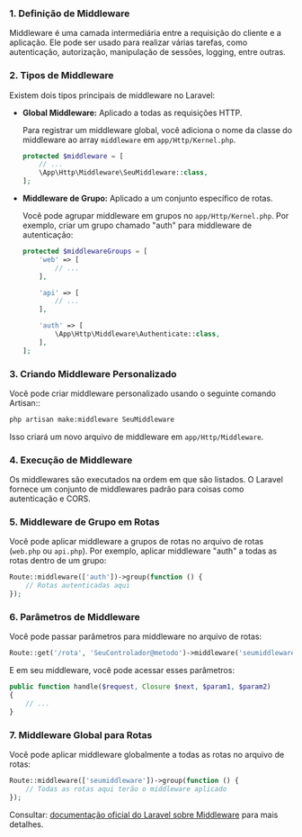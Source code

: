 ### 1. Definição de Middleware

Middleware é uma camada intermediária entre a requisição do cliente e a aplicação. Ele pode ser usado para realizar várias tarefas, como autenticação, autorização, manipulação de sessões, logging, entre outras.

### 2. Tipos de Middleware

Existem dois tipos principais de middleware no Laravel:

- **Global Middleware:** Aplicado a todas as requisições HTTP.
  
  Para registrar um middleware global, você adiciona o nome da classe do middleware ao array `middleware` em `app/Http/Kernel.php`.

  ```php
  protected $middleware = [
      // ...
      \App\Http\Middleware\SeuMiddleware::class,
  ];
  ```

- **Middleware de Grupo:** Aplicado a um conjunto específico de rotas.

  Você pode agrupar middleware em grupos no `app/Http/Kernel.php`. Por exemplo, criar um grupo chamado "auth" para middleware de autenticação:

  ```php
  protected $middlewareGroups = [
      'web' => [
          // ...
      ],

      'api' => [
          // ...
      ],

      'auth' => [
          \App\Http\Middleware\Authenticate::class,
      ],
  ];
  ```

### 3. Criando Middleware Personalizado

Você pode criar middleware personalizado usando o seguinte comando Artisan::

```bash
php artisan make:middleware SeuMiddleware
```

Isso criará um novo arquivo de middleware em `app/Http/Middleware`.

### 4. Execução de Middleware

Os middlewares são executados na ordem em que são listados. O Laravel fornece um conjunto de middlewares padrão para coisas como autenticação e CORS.

### 5. Middleware de Grupo em Rotas

Você pode aplicar middleware a grupos de rotas no arquivo de rotas (`web.php` ou `api.php`). Por exemplo, aplicar middleware "auth" a todas as rotas dentro de um grupo:

```php
Route::middleware(['auth'])->group(function () {
    // Rotas autenticadas aqui
});
```

### 6. Parâmetros de Middleware

Você pode passar parâmetros para middleware no arquivo de rotas:

```php
Route::get('/rota', 'SeuControlador@metodo')->middleware('seumiddleware:param1,param2');
```

E em seu middleware, você pode acessar esses parâmetros:

```php
public function handle($request, Closure $next, $param1, $param2)
{
    // ...
}
```

### 7. Middleware Global para Rotas

Você pode aplicar middleware globalmente a todas as rotas no arquivo de rotas:

```php
Route::middleware(['seumiddleware'])->group(function () {
    // Todas as rotas aqui terão o middleware aplicado
});
```

Consultar: [documentação oficial do Laravel sobre Middleware](https://laravel.com/docs/5.x/middleware) para mais detalhes.
